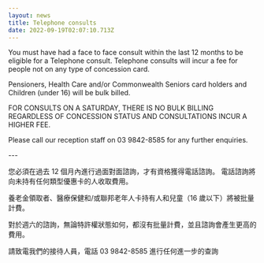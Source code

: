 ```yaml
---
layout: news
title: Telephone consults
date: 2022-09-19T02:07:10.713Z
---
```

You must have had a face to face consult within the last 12 months to be eligible for a Telephone consult. Telephone consults will incur a fee for people not on any type of concession card.

Pensioners, Health Care and/or Commonwealth Seniors card holders and Children (under 16) will be bulk billed.


FOR CONSULTS ON A SATURDAY, THERE IS NO BULK BILLING REGARDLESS OF CONCESSION STATUS AND CONSULTATIONS INCUR A HIGHER FEE.

Please call our reception staff on 03 9842-8585 for any further enquiries.

\---

您必須在過去 12 個月內進行過面對面諮詢，才有資格獲得電話諮詢。 電話諮詢將向未持有任何類型優惠卡的人收取費用。

養老金領取者、醫療保健和/或聯邦老年人卡持有人和兒童（16 歲以下）將被批量計費。

對於週六的諮詢，無論特許權狀態如何，都沒有批量計費，並且諮詢會產生更高的費用。

請致電我們的接待人員，電話 03 9842-8585 進行任何進一步的查詢